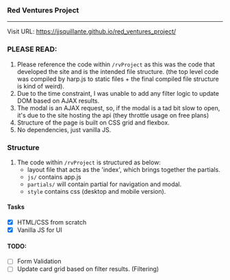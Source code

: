 ### Red Ventures Project
___

Visit URL: https://jjsquillante.github.io/red_ventures_project/

### PLEASE READ: 
1. Please reference the code within `/rvProject` as this was the code that developed the site and is the intended file structure. (the top level code was compiled by harp.js to static files + the final compiled file structure is kind of weird).
2. Due to the time constraint, I was unable to add any filter logic to update DOM based on AJAX results.
3. The modal is an AJAX request, so, if the modal is a tad bit slow to open, it's due to the site hosting the api (they throttle usage on free plans)
4. Structure of the page is built on CSS grid and flexbox.
5. No dependencies, just vanilla JS.

### Structure
1. The code within `/rvProject` is structured as below:
	+ layout file that acts as the 'index', which brings together the partials.
	+ `js/` contains app.js
	+ `partials/` will contain partial for navigation and modal. 
	+ `style` contains css (desktop and mobile version).

#### Tasks
- [x] HTML/CSS from scratch
- [x] Vanilla JS for UI

#### TODO:
- [ ] Form Validation
- [ ] Update card grid based on filter results. (Filtering)
